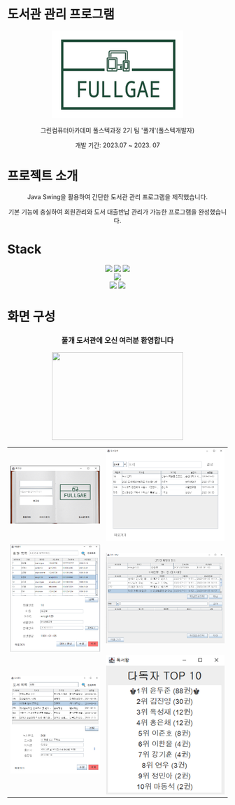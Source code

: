 # 도서관 관리 프로그램
<div align="center">
    <img src="src\library\images\library_logo_transparent.png" width="300" height="200">
  <p>그린컴퓨터아카데미 풀스텍과정 2기 팀 '풀개'(풀스텍개발자)</p>
  <p>개발 기간: 2023.07 ~ 2023. 07</p>
</div>

# 프로젝트 소개
<div align="center">
  <p>Java Swing을 활용하여 간단한 도서관 관리 프로그램을 제작했습니다.</p>
  <p>기본 기능에 충실하여 회원관리와 도서 대출반납 관리가 가능한 프로그램을 완성했습니다.</p>
</div>

# Stack
<div align="center">
  <!--자바 로고-->
      <img src="https://img.shields.io/badge/Java-007396?style=flat-square&logo=java&logoColor=white" height=20>
  <!--제이슨 로고-->
  <img src="https://img.shields.io/badge/json-000000?style=flat-square&logo=json&logoColor=white" height=20/>
  <!--마리아 DB 로고-->
  <img src="https://img.shields.io/badge/mariadb-003545?style=flat-square&logo=mariadb&logoColor=white" height=20/></br>
  <!--이클립스 로고-->
  <img src="https://img.shields.io/badge/eclipseide-2C2255?style=flat-square&logo=eclipseide&logoColor=white" height=20/></br>
  <!--Git 로고-->
  <img src="https://img.shields.io/badge/git-F05032?style=flat-square&logo=git&logoColor=white" height=20/>
  <!--GitHub 로고-->
  <img src="https://img.shields.io/badge/github-181717?style=flat-square&logo=github&logoColor=white" height=20/>
  </br>
</div>

# 화면 구성

<div align="center">
  <h3>풀개 도서관에 오신 여러분 환영합니다</h3>
  <img src="src\library\images\library_-_49375 (540p).gif" width=300 height=200>

  <table>
    <tr>
      <td>
        <img src="src\library\captureImg\1_login.png">
      </td>
      <td>
        <img src="src\library\captureImg\8_bookSerching.png">
      </td>
    </tr>
    <tr>
      <td>
        <img src="src\library\captureImg\5_memberManaging.png">
      </td>
      <td>
        <img src="src\library\captureImg\6_bookInOut.png">
      </td>
    </tr>
    <tr>
      <td>
        <img src="src\library\captureImg\4_bookManaging.png">
      </td>
      <td>
        <img src="src\library\captureImg\9_raking.png">
      </td>
    </tr>
  </table>
</div>